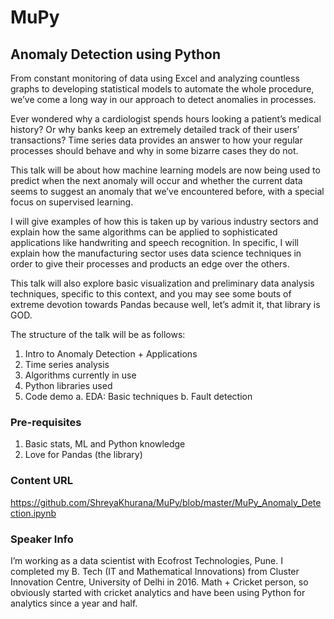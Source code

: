 # MuPy

## Anomaly Detection using Python

From constant monitoring of data using Excel and analyzing countless graphs to developing statistical models to automate the whole procedure, we’ve come a long way in our approach to detect anomalies in processes.

Ever wondered why a cardiologist spends hours looking a patient’s medical history? Or why banks keep an extremely detailed track of their users’ transactions? Time series data provides an answer to how your regular processes should behave and why in some bizarre cases they do not.

This talk will be about how machine learning models are now being used to predict when the next anomaly will occur and whether the current data seems to suggest an anomaly that we’ve encountered before, with a special focus on supervised learning.

I will give examples of how this is taken up by various industry sectors and explain how the same algorithms can be applied to sophisticated applications like handwriting and speech recognition. In specific, I will explain how the manufacturing sector uses data science techniques in order to give their processes and products an edge over the others.

This talk will also explore basic visualization and preliminary data analysis techniques, specific to this context, and you may see some bouts of extreme devotion towards Pandas because well, let’s admit it, that library is GOD.

The structure of the talk will be as follows:


1.	Intro to Anomaly Detection + Applications
2.	Time series analysis 
3.	Algorithms currently in use
4.	Python libraries used 
5.	Code demo 
   a.	EDA: Basic techniques
   b.	Fault detection

### Pre-requisites


1.	Basic stats, ML and Python knowledge
2.	Love for Pandas (the library)


### Content URL

https://github.com/ShreyaKhurana/MuPy/blob/master/MuPy_Anomaly_Detection.ipynb


### Speaker Info

I’m working as a data scientist with Ecofrost Technologies, Pune. I completed my B. Tech (IT and Mathematical Innovations) from Cluster Innovation Centre, University of Delhi in 2016.
Math + Cricket person, so obviously started with cricket analytics and have been using Python for analytics since a year and half.

